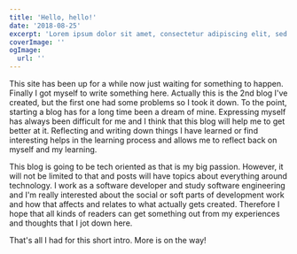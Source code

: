 ```yaml
---
title: 'Hello, hello!'
date: '2018-08-25'
excerpt: 'Lorem ipsum dolor sit amet, consectetur adipiscing elit, sed do eiusmod tempor incididunt ut labore et dolore magna aliqua. Praesent elementum facilisis leo vel fringilla est ullamcorper eget. At imperdiet dui accumsan sit amet nulla facilities morbi tempus.'
coverImage: ''
ogImage:
  url: ''
---
```


This site has been up for a while now just waiting for something to happen. Finally I got myself to write something here. Actually this is the 2nd blog I've created, but the first one had some problems so I took it down. To the point, starting a blog has for a long time been a dream of mine. Expressing myself has always been difficult for me and I think that this blog will help me to get better at it. Reflecting and writing down things I have learned or find interesting helps in the learning process and allows me to reflect back on myself and my learning.

This blog is going to be tech oriented as that is my big passion. However, it will not be limited to that and posts will have topics about everything around technology. I work as a software developer and study software engineering and I'm really interested about the social or soft parts of development work and how that affects and relates to what actually gets created. Therefore I hope that all kinds of readers can get something out from my experiences and thoughts that I jot down here.

That's all I had for this short intro. More is on the way!
